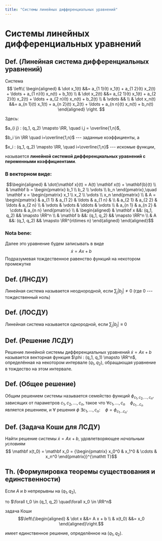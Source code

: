 ```yaml
---
title: "Системы линейных дифференциальных уравнений"
---
```

# Системы линейных дифференциальных уравнений #

## Def. (Линейная система дифференциальных уравнений) ##
Система
$$
\left\{ \begin{aligned}
  & \dot x_1(t) &&= a_{1 1}(t) x_1(t) + a_{1 2}(t) x_2(t) + \ldots + a_{1 n}(t) x_n(t) + b_1(t) \\
  & \dot x_2(t) &&= a_{2 1}(t) x_1(t) + a_{2 2}(t) x_2(t) + \ldots + a_{2 n}(t) x_n(t) + b_2(t) \\
  & \vdots && \\
  & \dot x_n(t) &&= a_{n 1}(t) x_1(t) + a_{n 2}(t) x_2(t) + \ldots + a_{n n}(t) x_n(t) + b_n(t)
\end{aligned} \right.
$$

Здесь:

 $a_{i j} : (q_1, q_2) \mapsto \RR, \quad i,j = \overline{1,n}$,

 $b_i \in \RR \quad i=\overline{1,n}$ --- заданные коэффициенты, а

 $x_i : (q_1, q_2) \mapsto \RR, \quad i=\overline{1,n}$ --- искомые функции,

называется **линейной системой дифференциальных уравнений с переменными коэффициентами**.

### В векторном виде:

$$\begin{aligned}
& \dot{\mathbf x}(t) = A(t) \mathbf x(t) + \mathbf{b}(t) \\
& \mathbf b =
  \begin{pmatrix}
    b_1 \\
    b_2 \\
    \vdots \\
    b_n
    \end{pmatrix},\quad 
  \mathbf x =
  \begin{pmatrix}
    x_1 \\
    x_2 \\
    \vdots \\
    x_n
    \end{pmatrix} \\
& A = 
  \begin{pmatrix}
      & a_{1 1} & a_{1 2} & \ldots & a_{1 n} & \\
      & a_{2 1} & a_{2 2} & \ldots & a_{2 n}   \\
      & \vdots  & \vdots  & \ddots & \vdots    \\
      & a_{n 1} & a_{n 2} & \cdots & a_{n n}
      \end{pmatrix} \\
& \begin{aligned}
& \mathbf x &&: (q_1, q_2) && \mapsto \RR^n \\
& \mathbf b &&: (q_1, q_2) && \mapsto \RR^n \\
& A &&: (q_1, q_2) && \mapsto \RR^{n\times n}
\end{aligned}
\end{aligned}$$

### Nota bene:

Далее это уравнение будем записывать в виде
$$\dot x = A x + b$$
Подразумевая тождественное равенство функций на некотором промежутке

## Def. (ЛНСДУ) ##
Линейная система называется неоднородной, если $\sum_j |b_j| \neq 0$ (где $0$ --- тождественный ноль)

## Def. (ЛОСДУ) ##
Линейная система называется однородной, если $\sum_j |b_j| \equiv 0$

## Def. (Решение ЛСДУ) ##
Решение линейной системы дифференциальных уравнений $\dot x = A x + b$
называется векторная функция $\phi : (q_1, q_1) \mapsto \RR^n$,
определённая на некотором интервале $(q_1, q_2)$,
обращающая уравнение в тождество на этом интервале.

## Def. (Общее решение) ##
Общим решением системы называется семейство функций $\phi_{c_1, c_2, \ldots, c_n}$,
зависящих от параметров $c_1, c_2, \ldots, c_n$,
такое что $\forall c_1, \ldots, c_n \quad \phi_{c_1 \ldots c_n}$ является решением,
и $\forall$ решения $\phi$ $\exists c_1, \ldots, c_n: \quad \phi = \phi_{c_1 \ldots c_n}$.

## Def. (Задача Коши для ЛСДУ) ##
Найти решение системы $\dot x = A x + b$,
удовлетворяющее *начальным условиям*
$$
\mathbf x(t_0) = \mathbf x_0 =
{\begin{pmatrix}
x_0^0 & x_1^0 & \cdots & x_n^0
\end{pmatrix}}^{\mathtt T}$$

## Th. (Формулировка теоремы существования и единственности) ##
Если $A$ и $b$ непрерывны на $(q_1, q_2)$,

то $\forall t_0 \in (q_1, q_2) \quad\forall x_0 \in \RR^n$

задача Коши
$$\left\{\begin{aligned}
& \dot x &&= A x + b \\
& x(t_0) &&= x_0
\end{aligned}\right.$$

имеет единственное решение, определённое на $(q_1, q_2)$.
